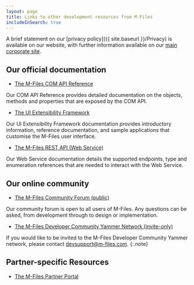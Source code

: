 ```yaml
---
layout: page
title: Links to other development resources from M-Files
includeInSearch: true
---
```


A brief statement on our [privacy policy]({{ site.baseurl }}/Privacy) is available on our website, with further information available on our [main corporate site](https://www.m-files.com/privacy-policy-statement).

## Our official documentation

* [The M-Files COM API Reference](https://www.m-files.com/api/documentation/latest/index.html)

Our COM API Reference provides detailed documentation on the objects, methods and properties that are exposed by the COM API.

* [The UI Extensibility Framework](https://www.m-files.com/UI_Extensibility_Framework/)

Our UI Extensibility Framework documentation provides introductory information, reference documentation, and sample applications that customise the M-Files user interface.

* [The M-Files REST API (Web Service)](http://www.m-files.com/mfws/)

Our Web Service documentation details the supported endpoints, type and enumeration references that are needed to interact with the Web Service.

## Our online community

* [The M-Files Community Forum (public)](http://community.m-files.com)

Our community forum is open to all users of M-Files.  Any questions can be asked, from development through to design or implementation.

* [The M-Files Developer Community Yammer Network (invite-only)](https://www.yammer.com/m-filesdevelopercommunity/)

If you would like to be invited to the M-Files Developer Community Yammer network, please contact <a href="mailto:devsupport@m-files.com">devsupport@m-files.com</a>.
{:.note}

## Partner-specific Resources

* [The M-Files Partner Portal](https://partners.cloudvault.m-files.com/)